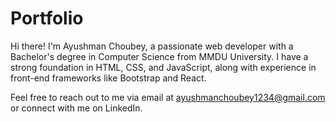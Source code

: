 # Portfolio

Hi there! I'm Ayushman Choubey, a passionate web developer with a Bachelor's degree in Computer Science from MMDU University. I have a strong foundation in HTML, CSS, and JavaScript, along with experience in front-end frameworks like Bootstrap and React.

Feel free to reach out to me via email at ayushmanchoubey1234@gmail.com or connect with me on LinkedIn.
